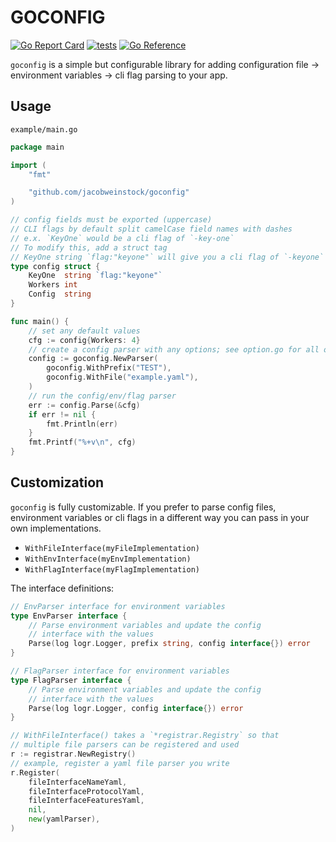 # GOCONFIG

[![Go Report Card](https://goreportcard.com/badge/github.com/jacobweinstock/goconfig)](https://goreportcard.com/report/github.com/jacobweinstock/goconfig)
[![tests](https://github.com/jacobweinstock/goconfig/actions/workflows/ci.yaml/badge.svg)](https://github.com/jacobweinstock/goconfig/actions/workflows/ci.yaml)
[![Go Reference](https://pkg.go.dev/badge/github.com/jacobweinstock/goconfig.svg)](https://pkg.go.dev/github.com/jacobweinstock/goconfig)

`goconfig` is a simple but configurable library for adding configuration file -> environment variables -> cli flag parsing to your app.

## Usage

`example/main.go`

```go
package main

import (
    "fmt"

    "github.com/jacobweinstock/goconfig"
)

// config fields must be exported (uppercase)
// CLI flags by default split camelCase field names with dashes
// e.x. `KeyOne` would be a cli flag of `-key-one`
// To modify this, add a struct tag
// KeyOne string `flag:"keyone"` will give you a cli flag of `-keyone`
type config struct {
    KeyOne  string `flag:"keyone"`
    Workers int
    Config  string
}

func main() {
    // set any default values
    cfg := config{Workers: 4}
    // create a config parser with any options; see option.go for all options
    config := goconfig.NewParser(
        goconfig.WithPrefix("TEST"),
        goconfig.WithFile("example.yaml"),
    )
    // run the config/env/flag parser
    err := config.Parse(&cfg)
    if err != nil {
        fmt.Println(err)
    }
    fmt.Printf("%+v\n", cfg)
}
```

## Customization

`goconfig` is fully customizable. If you prefer to parse config files, environment variables or cli flags in a different way you can pass in your own implementations.

- `WithFileInterface(myFileImplementation)`
- `WithEnvInterface(myEnvImplementation)`
- `WithFlagInterface(myFlagImplementation)`

The interface definitions:

```go
// EnvParser interface for environment variables
type EnvParser interface {
    // Parse environment variables and update the config
    // interface with the values
    Parse(log logr.Logger, prefix string, config interface{}) error
}

// FlagParser interface for environment variables
type FlagParser interface {
    // Parse environment variables and update the config
    // interface with the values
    Parse(log logr.Logger, config interface{}) error
}
```

```go
// WithFileInterface() takes a `*registrar.Registry` so that
// multiple file parsers can be registered and used
r := registrar.NewRegistry()
// example, register a yaml file parser you write
r.Register(
    fileInterfaceNameYaml,
    fileInterfaceProtocolYaml,
    fileInterfaceFeaturesYaml,
    nil,
    new(yamlParser),
)


```
